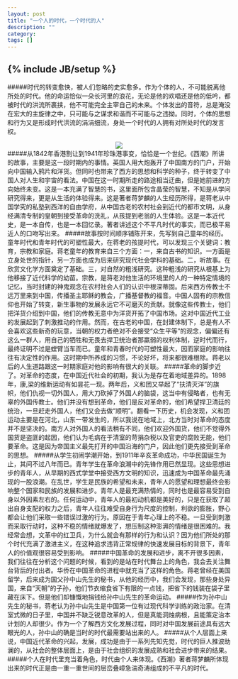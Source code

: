 ```yaml
---
layout: post
title: "一个人的时代，一个时代的人"
description: ""
category: 
tags: []
---
```

{% include JB/setup %}
--------
#####时代的转变愈快，被人们忽略的史实愈多。作为个体的人，不可能脱离他所处的时代。他的命运恰似一朵长河里的浪花，无论是他的欢唱还是他的低吟，都被时代的洪流所裹挟，他不可能完全主宰自己的未来。个体发出的音符，总是淹没在宏大的主旋律之中，只可能与之谋求和谐而不可能与之违拗。同时，个体的思想和行为又是形成时代洪流的涓涓细流，身处一个时代的人拥有对所处时代的发言权。  
<div align="center">
	<img src="http://img3.douban.com/lpic/s3050915.jpg">
</div> 
<!--break--> 
#####从1842年香港割让到1941年珍珠港事变，恰恰是一个世纪。《西潮》所讲的故事，主要是这一段时期内的事情。英国人用大炮轰开了中国南方的门户，开始向中国输入鸦片和洋货。但同时也带来了西方的思想和科学的种子，终于转变了中国人对人生和宇宙的看法。中国在这一时期所走的路途相当迂曲，但是她前进的方向始终未变。这是一本充满了智慧的书，这里面所包含晶莹的智慧，不知是从学问研究得来，更是从生活的体验得来。这是著者蒋梦麟的人生经历所得，是蒋老从中国学究的私塾到西洋的自由学府，从中国古老的农村社会到近代的都市文明，从身经满清专制的皇朝到接受革命的洗礼，从孩提到老翁的人生体验。这是一本近代史，是一本自传，也是一本回忆录。著者讲述这个不平凡时代的事实，而已极平易近人的口吻写出来。  
#####故事按时间顺序铺陈开来，先写到自己童年的经历。童年时代和青年时代的可塑性最大，在蒋老的孩提时代，可以发现三个关键词：教育，宗教和家庭。蒋老童年的教育来自三个方面：一，来自古书的知识。一方面是立身处世的指针，另一方面也成为后来研究现代社会学科的基础。二，听故事。在欣赏文化学方面奠定了基础。三，对自然的粗浅研究。这种粗浅的研究从根基上为他移接了近代科学的幼苗。宗教，是蒋老对他生活的环境里的人的一种特定情境的记忆，当时封建的神鬼观念在农村社会人们的认识中根深蒂固。后来西方传教士不远万里来到中国，传播圣主耶稣的教会，广播基督教的福音。中国人固有的宗教信仰也开始了转变，新生事物的发展永远它不可磨灭的贡献。就像这些传教士，他们把洋货介绍到中国，他们的传教无意中为洋货开拓了中国市场。这对中国近代工业的发展起到了刺激推动的作用。然而，在古老的中国，在封建体制下，总是有人不会喜欢这些新奇的玩意，当朝的权力者绝对不会接受“众生平等”的观念，偏偏还有这么一群人，用自己的牺牲和无畏去捍卫统治者那羸弱的权利体制，逆时代而行，最终证明不过是螳臂当车而已。童年和青春时代的可塑性最大，因而家庭的影响往往有决定性的作用。这时期中所养成的习惯，不论好坏，将来都很难根除。蒋老以后的人生道路跟这一时期家庭对他的影响有很大的关联。  
#####革命的脚步近了。对革命的态度，在中国近代社会的初期，我认为是存在着地域差异的。1898年，康,梁的维新运动有如昙花一现。两年后，义和团又举起了“扶清灭洋”的旗帜，他们仇视一切外国人，用大刀砍掉了外国人的脑袋，这当中有侵略者，也有无辜的外国传教士。他们并没有想到革命，他们是反对革命的，他们希望捍卫清廷的统治，一旦赶走外国人，他们又会去做“顺明”。翻看一下历史，机会发现，义和团运动主要是在河北，山东一带发生的，所以我说在地域上，北方当时对革命的态度并不是坚决的。南方人对外国人的看法稍有不同，他们欢迎外国货，他们不觉得外国货是盗匪的起因，他们认为毛病在于清室的苛捐杂税以及官吏的腐败无能，他们要革命。这是因为帝国主义最先打开的中国沿海的门户，因此他们更先接受到革命的思想。  
#####从学生初闹学潮开始，到1911年辛亥革命成功，中华民国诞生为止，其间不过八年而已。青年学生在革命浪潮中的先锋作用已然显现。这些思想进步的青年人，从早期的西式学堂中接受西方文明的知识，迅速成为中国革命最先涌现的一股浪潮。在乱世，学生是民族的希望和未来，青年人的愿望和理想最终会影响整个国家和民族的发展和进步。青年人是最充满热情的，同时也是最容易受到自身以外因素左右的。任何运动中，青年人的最初动机都是美好的，只是在获取了超出自身支配的权力之后，青年人往往难受自身行为尺度的控制，利欲的膨胀，野心都会让他们采取一些错误过激的行为。原因在于青年心理上的不稳。一旦受到刺激而采取行动时，这种不稳的情绪就爆发了，想压制这种澎湃的情绪是很困难的。我经常会想，文革中的红卫兵，为什么就会有那样的行为和认识？因为他们所处的那个时代充满了激进主义，在这种追求违背正常规律的快速发展目标的背景下，青年人的价值观很容易受到影响。  
#####中国革命的发展和进步，离不开很多因素，我们往往在分析这个问题的时候，看到的是站在时代舞台上的角色，我会去关注舞台背后的付出者。华侨在中国革命的进程中就充当了这样的角色。蒋老曾经在美国留学，后来成为国父孙中山先生的秘书，从他的经历中，我们会发现，那些身处异国，来自“天朝”的子孙，他们节衣缩食省下有限的一点钱，把省下的钱装在袋子里藏在床下。但是他们却慷慨地捐钱给孙中山先生的革命运动。  
#####作为孙中山先生的秘书，蒋老认为孙中山先生是中国第一位有过现代科学训练的政治家。在清室式微的日子里，中国并不缺乏锐意改革的人，但是真能洞烛病根，且能策定治本计划的人却很少。作为一个了解西方文化发展过程，同时对中国发展前途具有远大眼光的人，孙中山的确是当时的时代最需要站出来的人。  
#####从个人层面上来说，中国近代革命的兴起，发展，成功是由于一系列先知先觉，时代的巨人推波助澜的，从社会的整体层面上，是由于社会组织的发展成熟和社会进步带来的结果。  
#####个人在时代里充当着角色，时代由个人来体现。《西潮》著者蒋梦麟所体现出来的时代正是由一重一重世间的层峦叠嶂急湍奇涛组成的不平凡的时代。  